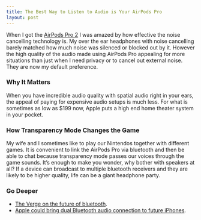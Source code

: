```yaml
---
title: The Best Way to Listen to Audio is Your AirPods Pro
layout: post
---
```

When I got the [AirPods Pro 2](https://www.apple.com/airpods-pro/) I was amazed by how effective the noise cancelling technology is. My over the ear headphones with noise cancelling barely matched how much noise was silenced or blocked out by it. However the high quality of the audio made using AirPods Pro appealing for more situations than just when I need privacy or to cancel out external noise. They are now my default preference.

### Why It Matters
When you have incredible audio quality with spatial audio right in your ears, the appeal of paying for expensive audio setups is much less. For what is sometimes as low as $199 now, Apple puts a high end home theater system in your pocket.

### How Transparency Mode Changes the Game
My wife and I sometimes like to play our Nintendos together with different games. It is convenient to link the AirPods Pro via bluetooth and then be able to chat because transparency mode passes our voices through the game sounds. It’s enough to make you wonder, why bother with speakers at all? If a device can broadcast to multiple bluetooth receivers and they are likely to be higher quality, life can be a giant headphone party.

### Go Deeper
* [The Verge on the future of bluetooth](https://www.theverge.com/2022/7/12/23204956/bluetooth-le-audio-completed-low-power-high-quality-wireless-headphones).
* [Apple could bring dual Bluetooth audio connection to future iPhones](https://www.theverge.com/circuitbreaker/2019/5/27/18641194/apple-dual-bluetooth-audio-connections-iphone-rumor).